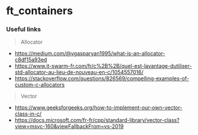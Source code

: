 # ft_containers

### Useful links

> Allocator
- https://medium.com/@vgasparyan1995/what-is-an-allocator-c8df15a93ed
- https://www.it-swarm-fr.com/fr/c%2B%2B/quel-est-lavantage-dutiliser-std-allocator-au-lieu-de-nouveau-en-c/1054557016/
- https://stackoverflow.com/questions/826569/compelling-examples-of-custom-c-allocators
> Vector
- https://www.geeksforgeeks.org/how-to-implement-our-own-vector-class-in-c/
- https://docs.microsoft.com/fr-fr/cpp/standard-library/vector-class?view=msvc-160&viewFallbackFrom=vs-2019